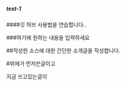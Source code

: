 ##### test-1
####깃 허브 사용법을 연습합니다..

###여기에 원하는 내용을 입력하세요

##작성한 소스에 대한 간단한 소개글을 작성합니다.

#위에가 먼저쓴글이고

지금 쓰고있는글이 

